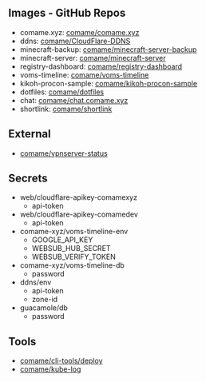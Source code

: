 ## Images - GitHub Repos

- comame.xyz: [comame/comame.xyz](https://github.com/comame/comame.xyz)
- ddns: [comame/CloudFlare-DDNS](https://github.com/comame/CloudFlare-DDNS)
- minecraft-backup: [comame/minecraft-server-backup](https://github.com/comame/minecraft-server-backup)
- minecraft-server: [comame/minecraft-server](https://github.com/comame/minecraft-server)
- registry-dashboard: [comame/registry-dashboard](https://github.com/comame/registry-dashboard)
- voms-timeline: [comame/voms-timeline](https://github.com/comame/voms-timeline)
- kikoh-procon-sample: [comame/kikoh-procon-sample](https://github.com/comame/kikoh-procon-sample)
- dotfiles: [comame/dotfiles](https://github.com/comame/dotfiles)
- chat: [comame/chat.comame.xyz](https://github.com/comame/chat.comame.xyz)
- shortlink: [comame/shortlink](https://github.com/comame/shortlink)

## External

- [comame/vpnserver-status](https://github.com/comame/vpnserver-status)

## Secrets

- web/cloudflare-apikey-comamexyz
    - api-token
- web/cloudflare-apikey-comamedev
    - api-token
- comame-xyz/voms-timeline-env
    - GOOGLE_API_KEY
    - WEBSUB_HUB_SECRET
    - WEBSUB_VERIFY_TOKEN
- comame-xyz/voms-timeline-db
    - password
- ddns/env
    - api-token
    - zone-id
- guacamole/db
    - password

## Tools

- [comame/cli-tools/deploy](https://github.com/comame/cli-tools/tree/main/deploy)
- [comame/kube-log](https://github.com/comame/kube-log)
